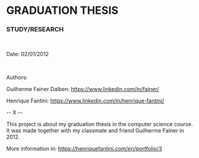 # GRADUATION THESIS
### STUDY/RESEARCH

<br />

Date: 02/01/2012

<br />

Authors:

Guilherme Fainer Dalben: https://www.linkedin.com/in/fainer/

Henrique Fantini: https://www.linkedin.com/in/henrique-fantini/

-- X --

This project is about my graduation thesis in the computer science course. It was made together with my classmate and friend Guilherme Fainer in 2012.

More information in: https://henriquefantini.com/en/portfolio/3
